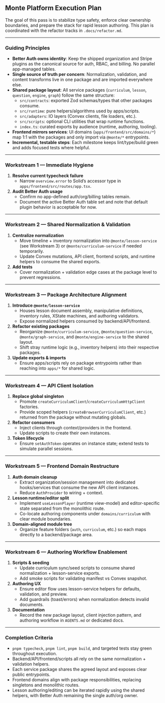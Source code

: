 ## Monte Platform Execution Plan

The goal of this pass is to stabilize type safety, enforce clear ownership boundaries, and prepare the stack for rapid lesson authoring. This plan is coordinated with the refactor tracks in `.docs/refactor.md`.

---

### Guiding Principles
- **Better Auth owns identity**: Keep the shipped organization and Stripe plugins as the canonical source for auth, RBAC, and billing. No parallel app-managed tables.
- **Single source of truth per concern**: Normalization, validation, and content transforms live in one package and are imported everywhere else.
- **Shared package layout**: All service packages (`curriculum`, `lesson`, `question`, `engine`, `graph`) follow the same structure:
  - `src/contracts`: exported Zod schemas/types that other packages consume.
  - `src/runtime`: pure helpers/algorithms used by apps/scripts.
  - `src/adapters`: IO layers (Convex clients, file loaders, etc.).
  - `src/scripts`: optional CLI utilities that wrap runtime functions.
  - `index.ts`: curated exports by audience (runtime, authoring, tooling).
- **Frontend mirrors services**: UI domains (`apps/frontend/src/domains/*`) map 1:1 with the packages and only import via `@monte/*` entrypoints.
- **Incremental, testable steps**: Each milestone keeps lint/type/build green and adds focused tests where helpful.

---

### Workstream 1 — Immediate Hygiene
1. **Resolve current typecheck failure**  
   - Narrow `overview.error` to Solid’s accessor type in `apps/frontend/src/routes/app.tsx`.
2. **Audit Better Auth usage**  
   - Confirm no app-defined auth/org/billing tables remain.  
   - Document the active Better Auth table set and note that default plugin behavior is acceptable for now.

---

### Workstream 2 — Shared Normalization & Validation
1. **Centralize normalization**  
   - Move timeline + inventory normalization into `@monte/lesson-service` (see Workstream 3) or `@monte/curriculum-service` if needed temporarily.  
   - Update Convex mutations, API client, frontend scripts, and runtime helpers to consume the shared exports.
2. **Add tests**  
   - Cover normalization + validation edge cases at the package level to prevent regressions.

---

### Workstream 3 — Package Architecture Alignment
1. **Introduce `@monte/lesson-service`**  
   - Houses lesson document assembly, manipulative definitions, inventory rules, XState machines, and authoring validators.  
   - Expose normalized helpers consumed by backend/API/frontend.
2. **Refactor existing packages**  
   - Reorganize `@monte/curriculum-service`, `@monte/question-service`, `@monte/graph-service`, and `@monte/engine-service` to the shared layout.  
   - Shift stray runtime logic (e.g., inventory helpers) into their respective packages.
3. **Update exports & imports**  
   - Ensure apps/scripts rely on package entrypoints rather than reaching into `apps/*` for shared logic.

---

### Workstream 4 — API Client Isolation
1. **Replace global singleton**  
   - Promote `createCurriculumClient`/`createCurriculumHttpClient` factories.  
   - Provide scoped helpers (`createBrowserCurriculumClient`, etc.) returned from the package without mutating globals.
2. **Refactor consumers**  
   - Inject clients through context/providers in the frontend.  
   - Update scripts to create their own instances.
3. **Token lifecycle**  
   - Ensure `setAuthToken` operates on instance state; extend tests to simulate parallel sessions.

---

### Workstream 5 — Frontend Domain Restructure
1. **Auth domain cleanup**  
   - Extract organization/session management into dedicated hooks/services that consume the new API client instances.  
   - Reduce `AuthProvider` to wiring + context.
2. **Lesson runtime/editor split**  
   - Implement `useLessonPlayer` (runtime view-model) and editor-specific state separated from the monolithic route.  
   - Co-locate authoring components under `domains/curriculum` with clear module boundaries.
3. **Domain-aligned module tree**  
   - Organize feature folders (`auth`, `curriculum`, etc.) so each maps directly to a backend/package area.

---

### Workstream 6 — Authoring Workflow Enablement
1. **Scripts & seeding**  
   - Update curriculum sync/seed scripts to consume shared normalization + lesson-service exports.  
   - Add smoke scripts for validating manifest vs Convex snapshot.
2. **Authoring UX**  
   - Ensure editor flow uses lesson-service helpers for defaults, validation, and preview.  
   - Add guardrails (toast/errors) when normalization detects invalid documents.
3. **Documentation**  
   - Record the new package layout, client injection pattern, and authoring workflow in `AGENTS.md` or dedicated docs.

---

### Completion Criteria
- `pnpm typecheck`, `pnpm lint`, `pnpm build`, and targeted tests stay green throughout execution.
- Backend/API/frontend/scripts all rely on the same normalization + validation helpers.
- Each service package shares the agreed layout and exposes clear public entrypoints.
- Frontend domains align with package responsibilities, replacing singletons and monolithic routes.
- Lesson authoring/editing can be iterated rapidly using the shared helpers, with Better Auth remaining the single auth/org owner.

